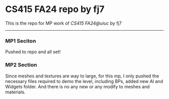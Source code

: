 # CS415 FA24 repo by fj7

This is the repo for MP work of *CS415 FA24@uiuc* by fj7

-----

### MP1 Seciton

Pushed to repo and all set!

### MP2 Section

Since meshes and textures are way to large, for this mp, I only pushed the necessary files required to demo the level, including BPs, added new AI and Widgets folder. And there is no any new or any modify to meshes and materials.